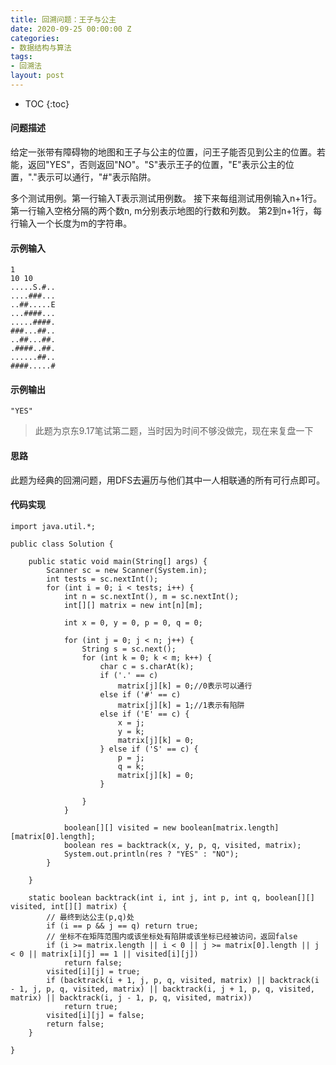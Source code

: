 ```yaml
---
title: 回溯问题：王子与公主
date: 2020-09-25 00:00:00 Z
categories:
- 数据结构与算法
tags:
- 回溯法
layout: post
---
```


* TOC
{:toc}
#### 问题描述
给定一张带有障碍物的地图和王子与公主的位置，问王子能否见到公主的位置。若能，返回"YES"，否则返回"NO"。"S"表示王子的位置，"E"表示公主的位置，"."表示可以通行，"#"表示陷阱。
<!-- more -->
多个测试用例。第一行输入T表示测试用例数。
接下来每组测试用例输入n+1行。
第一行输入空格分隔的两个数n, m分别表示地图的行数和列数。
第2到n+1行，每行输入一个长度为m的字符串。
#### 示例输入
```
1
10 10
.....S.#..
....###...
..##.....E
...####...
.....####.
###...##..
..##...##.
.####..##.
......##..
####.....#
```
#### 示例输出
```
"YES"
```
> 此题为京东9.17笔试第二题，当时因为时间不够没做完，现在来复盘一下

#### 思路
此题为经典的回溯问题，用DFS去遍历与他们其中一人相联通的所有可行点即可。

#### 代码实现
```
import java.util.*;

public class Solution {

    public static void main(String[] args) {
        Scanner sc = new Scanner(System.in);
        int tests = sc.nextInt();
        for (int i = 0; i < tests; i++) {
            int n = sc.nextInt(), m = sc.nextInt();
            int[][] matrix = new int[n][m];

            int x = 0, y = 0, p = 0, q = 0;

            for (int j = 0; j < n; j++) {
                String s = sc.next();
                for (int k = 0; k < m; k++) {
                    char c = s.charAt(k);
                    if ('.' == c)
                        matrix[j][k] = 0;//0表示可以通行
                    else if ('#' == c)
                        matrix[j][k] = 1;//1表示有陷阱
                    else if ('E' == c) {
                        x = j;
                        y = k;
                        matrix[j][k] = 0;
                    } else if ('S' == c) {
                        p = j;
                        q = k;
                        matrix[j][k] = 0;
                    }

                }
            }

            boolean[][] visited = new boolean[matrix.length][matrix[0].length];
            boolean res = backtrack(x, y, p, q, visited, matrix);
            System.out.println(res ? "YES" : "NO");
        }

    }

    static boolean backtrack(int i, int j, int p, int q, boolean[][] visited, int[][] matrix) {
        // 最终到达公主(p,q)处
        if (i == p && j == q) return true;
        // 坐标不在矩阵范围内或该坐标处有陷阱或该坐标已经被访问，返回false
        if (i >= matrix.length || i < 0 || j >= matrix[0].length || j < 0 || matrix[i][j] == 1 || visited[i][j])
            return false;
        visited[i][j] = true;
        if (backtrack(i + 1, j, p, q, visited, matrix) || backtrack(i - 1, j, p, q, visited, matrix) || backtrack(i, j + 1, p, q, visited, matrix) || backtrack(i, j - 1, p, q, visited, matrix))
            return true;
        visited[i][j] = false;
        return false;
    }

}
```